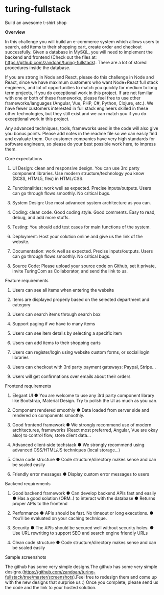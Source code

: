 # turing-fullstack
Build an awesome t-shirt shop

**Overview**

In this challenge you will build an e-commerce system which allows users to search, add items to their shopping cart, 
create order and checkout successfully. Given a database in MySQL, you will need to implement the backend and frontend 
(Check out the files at: https://github.com/zandoan/turing-fullstack). There are a lot of stored procedures inside the database.

If you are strong in Node and React, please do this challenge in Node and React, since we have maximum customers who want 
Node+React full stack engineers, and lot of opportunities to match you quickly for medium to long term projects, if you do 
exceptional work in this project. If are not familiar with one or both of these frameworks, please feel free to use other 
frameworks/languages (Angular, Vue, PHP, C#, Python, Clojure, etc.). We have fewer customers interested in full stack engineers 
skilled in these other technologies, but they still exist and we can match you if you do exceptional work in this project.

Any advanced techniques, tools, frameworks used in the code will also give you bonus points. Please add notes in the readme 
file so we can easily find and evaluate them. Our customer companies have very high standards for software engineers, 
so please do your best possible work here, to impress them.

Core expectations

1. UI Design: clean and responsive design. You can use 3rd party component libraries. Use modern structure/technology you know (SCSS, HTML5, flex) in HTML/CSS.

2. Functionalities: work well as expected. Precise inputs/outputs. Users can go through flows smoothly. No critical bugs.

3. System Design: Use most advanced system architecture as you can.

4. Coding: clean code. Good coding style. Good comments. Easy to read, debug, and add more stuffs.

5. Testing: You should add test cases for main functions of the system.

6. Deployment: Host your solution online and give us the link of the website.

7. Documentation: work well as expected. Precise inputs/outputs. Users can go through flows smoothly. No critical bugs.

8. Source Code: Please upload your source code on Github, set it private, invite TuringCom as Collaborator, and send the link to us.

Feature requirements

1. Users can see all items when entering the website

2. Items are displayed properly based on the selected department and category

3. Users can search items through search box

4. Support paging if we have to many items

5. Users can see item details by selecting a specific item

6. Users can add items to their shopping carts

7. Users can register/login using website custom forms, or social login libraries

8. Users can checkout with 3rd party payment gateways: Paypal, Stripe…

9. Users will get confirmations over emails about their orders

Frontend requirements

1. Elegant UI
● You are welcome to use any 3rd party component library like Bootstrap, Material Design. Try to polish the UI as much as you can.

2. Component rendered smoothly
● Data loaded from server side and rendered on components smoothly.

3. Good frontend framework
● We strongly recommend use of modern architectures, frameworks (React most preferred, Angular, Vue are okay also) to control flow, store client data...

4. Advanced client-side techstack
● We strongly recommend using advanced CSS/HTML/JS techniques (local storage…)

5. Clean code structure
● Code structure/directory makes sense and can be scaled easily

6. Friendly error messages
● Display custom error messages to users

Backend requirements

1. Good backend framework
● Can develop backend APIs fast and easily
● Has a good solution (ORM..) to interact with the database
● Returns proper APIs to the frontend

2. Performance
● APIs should be fast. No timeout or long executions.
● You’ll be evaluated on your caching technique.

3. Security
● The APIs should be secured well without security holes.
● Use URL rewriting to support SEO and search engine friendly URLs

4. Clean code structure
● Code structure/directory makes sense and can be scaled easily

Sample screenshots

The github has some very simple designs.The github has some very simple designs.(https://github.com/zandoan/turing-fullstack/tree/master/screenshots).Feel free to redesign them and come up with the new designs that surprise us :)
Once you complete, please send us the code and the link to your hosted solution.
